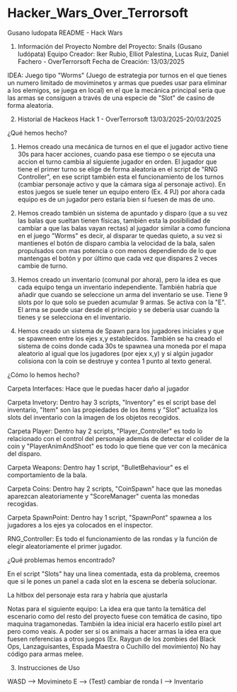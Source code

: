 # Hacker_Wars_Over_Terrorsoft
Gusano ludopata
README - Hack Wars
1. Información del Proyecto
Nombre del Proyecto: Snails (Gusano ludópata)
Equipo Creador: Iker Rubio, Elliot Palestina, Lucas Ruiz, Daniel Fachero - OverTerrorsoft
Fecha de Creación: 13/03/2025

IDEA: Juego tipo "Worms" (Juego de estrategia por turnos en el que tienes un numero limitado de moviminetos y armas que puedes usar para eliminar a los elemigos, se juega en local) en el que la mecánica principal seria que las armas se consiguen a través de una especie de "Slot" de casino de forma aleatoria.

2. Historial de Hackeos
Hack 1 - OverTerrorsoft 13/03/2025-20/03/2025

¿Qué hemos hecho?

1. Hemos creado una mecánica de turnos en el que el jugador activo tiene 30s para hacer acciones, cuando pasa ese tiempo o se ejecuta una accion el turno cambia al siguiente jugador en orden. El jugador que tiene el primer turno se elige de forma aleatoria en el script de "RNG Controller", en ese script también esta el funcionamiento de los turnos (cambiar personaje activo y que la cámara siga al personaje activo). En estos juegos se suele tener un equipo entero (Ex. 4 PJ) por ahora cada equipo es de un jugador pero estaría bien si fuesen de mas de uno.

2. Hemos creado también un sistema de apuntado y disparo (que a su vez las balas que sueltan tienen físicas, también esta la posibilidad de cambiar a que las balas vayan rectas) al jugador similar a como funciona en el juego "Worms" es decir, al disparar te quedas quieto, a su vez si mantienes el botón de disparo cambia la velocidad de la bala, salen propulsados con mas potencia o con menos dependiendo de lo que mantengas el botón y por último que cada vez que dispares 2 veces cambie de turno.

3. Hemos creado un inventario (comunal por ahora), pero la idea es que cada equipo tenga un inventario independiente. También habría que añadir que cuando se seleccione un arma del inventario se use. Tiene 9 slots por lo que solo se pueden acumular 9 armas. Se activa con la "E". El arma se puede usar desde el principio y se debería usar cuando la tienes y se selecciona en el inventario.
	
4. Hemos creado un sistema de Spawn para los jugadores iniciales y que se spawneen entre los ejes x,y establecidos. También se ha creado el sistema de coins donde cada 30s te spawnea una moneda por el mapa aleatorio al igual que los jugadores (por ejex x,y) y si algún jugador colisiona con la coin se destruye y contea 1 punto al texto general.

¿Cómo lo hemos hecho?

Carpeta Interfaces: Hace que le puedas hacer daño al jugador

Carpeta Invetory: Dentro hay 3 scripts, "Inventory" es el script base del inventario, "Item" son las propiedades de los ítems y "Slot" actualiza los slots del inventario con la imagen de los objetos recogidos.

Carpeta Player: Dentro hay 2 scripts, "Player_Controller" es todo lo relacionado con el control del personaje además de detectar el colider de la coin y "PlayerAnimAndShoot" es todo lo que tiene que ver con la mecánica del disparo.

Carpeta Weapons: Dentro hay 1 script, "BulletBehaviour" es el comportamiento de la bala.

Carpeta Coins: Dentro hay 2 scripts, "CoinSpawn" hace que las monedas aparezcan aleatoriamente y "ScoreManager" cuenta las monedas recogidas.

Carpeta SpawnPoint: Dentro hay 1 script, "SpawnPont" spawnea a los jugadores a los ejes ya colocados en el inspector.

RNG_Controller: Es todo el funcionamiento de las rondas y la función de elegir aleatoriamente el primer jugador.



¿Qué problemas hemos encontrado?

En el script "Slots" hay una linea comentada, esta da problema, creemos que si le pones un panel a cada slot en la escena se debería solucionar.

La hitbox del personaje esta rara y habría que ajustarla

Notas para el siguiente equipo:
La idea era que tanto la temática del escenario como del resto del proyecto fuese con temática de casino, tipo maquina tragamonedas. También la idea inicial era hacerlo estilo pixel art pero como veais.
A poder ser si os animais a hacer armas la idea era que fuesen referencias a otros juegos (Ex. Raygun de los zombies del Black Ops, Lanzaguisantes, Espada Maestra o Cuchillo del movimiento) No hay código para armas melee.

3. Instrucciones de Uso

WASD --> Movimineto 
E --> (Test) cambiar de ronda
I --> Inventario  
